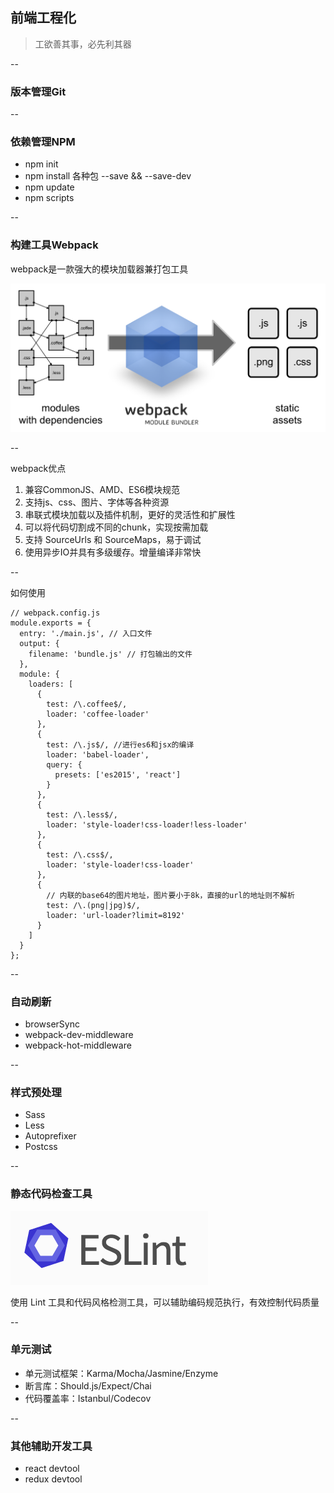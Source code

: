 ## 前端工程化

> 工欲善其事，必先利其器

--

### 版本管理Git

--

### 依赖管理NPM

- npm init
- npm install 各种包 --save && --save-dev
- npm update
- npm scripts


--

### 构建工具Webpack

webpack是一款强大的模块加载器兼打包工具

<img src="images/webpack.png"/>


--

webpack优点


1. 兼容CommonJS、AMD、ES6模块规范
2. 支持js、css、图片、字体等各种资源
3. 串联式模块加载以及插件机制，更好的灵活性和扩展性
4. 可以将代码切割成不同的chunk，实现按需加载
5. 支持 SourceUrls 和 SourceMaps，易于调试
6. 使用异步IO并具有多级缓存。增量编译非常快

--

如何使用

```
// webpack.config.js
module.exports = {
  entry: './main.js', // 入口文件
  output: {
    filename: 'bundle.js' // 打包输出的文件
  },
  module: {
    loaders: [
      {
        test: /\.coffee$/,
        loader: 'coffee-loader'
      },
      {
        test: /\.js$/, //进行es6和jsx的编译
        loader: 'babel-loader',
        query: {
          presets: ['es2015', 'react']
        }
      },
      { 
        test: /\.less$/,
        loader: 'style-loader!css-loader!less-loader' 
      },
      { 
        test: /\.css$/,
        loader: 'style-loader!css-loader' 
      },
      {
        // 内联的base64的图片地址，图片要小于8k，直接的url的地址则不解析
        test: /\.(png|jpg)$/,
        loader: 'url-loader?limit=8192'
      }
    ]
  }
};
```

--

### 自动刷新

- browserSync
- webpack-dev-middleware
- webpack-hot-middleware

--

### 样式预处理

- Sass
- Less
- Autoprefixer
- Postcss

--

### 静态代码检查工具

<img src="images/eslint.png"/>

使用 Lint 工具和代码风格检测工具，可以辅助编码规范执行，有效控制代码质量

--

### 单元测试

- 单元测试框架：Karma/Mocha/Jasmine/Enzyme
- 断言库：Should.js/Expect/Chai
- 代码覆盖率：Istanbul/Codecov

--

### 其他辅助开发工具

- react devtool
- redux devtool
